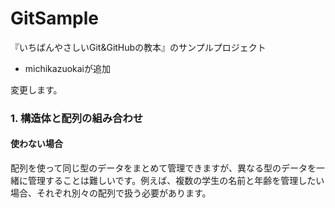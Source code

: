 # GitSample
『いちばんやさしいGit&GitHubの教本』のサンプルプロジェクト

* michikazuokaiが追加

変更します。

### 1. **構造体と配列の組み合わせ**

#### **使わない場合**
配列を使って同じ型のデータをまとめて管理できますが、異なる型のデータを一緒に管理することは難しいです。例えば、複数の学生の名前と年齢を管理したい場合、それぞれ別々の配列で扱う必要があります。
